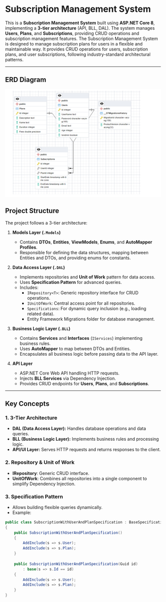 # Subscription Management System

This is a **Subscription Management System** built using **ASP.NET Core 8**, implementing a **3-tier architecture** (API, BLL, DAL). The system manages **Users**, **Plans**, and **Subscriptions**, providing CRUD operations and subscription management features.
The Subscription Management System is designed to manage subscription plans for users in a flexible and maintainable way. It provides CRUD operations for users, subscription plans, and user subscriptions, following industry-standard architectural patterns.

---
## **ERD Diagram**
![Alt text](images/ERD-RJP.png)
## **Project Structure**

The project follows a 3-tier architecture:

1. **Models Layer (`.Models`)**
    - Contains **DTOs**, **Entities**, **ViewModels**, **Enums**, and **AutoMapper Profiles**.
    - Responsible for defining the data structures, mapping between Entities and DTOs, and providing enums for constants.

2. **Data Access Layer (`.DAL`)**
    - Implements repositories and **Unit of Work** pattern for data access.
    - Uses **Specification Pattern** for advanced queries.
    - Includes:
        - `IRepository<T>`: Generic repository interface for CRUD operations.
        - `IUnitOfWork`: Central access point for all repositories.
        - `Specifications`: For dynamic query inclusion (e.g., loading related data).
        - Entity Framework Migrations folder for database management.

3. **Business Logic Layer (`.BLL`)**
    - Contains **Services** and **Interfaces** (`IServices`) implementing business rules.
    - Uses **AutoMapper** to map between DTOs and Entities.
    - Encapsulates all business logic before passing data to the API layer.

4. **API Layer**
    - ASP.NET Core Web API handling HTTP requests.
    - Injects **BLL Services** via Dependency Injection.
    - Provides CRUD endpoints for **Users**, **Plans**, and **Subscriptions**.

---

## **Key Concepts**

### **1. 3-Tier Architecture**
- **DAL (Data Access Layer):** Handles database operations and data queries.
- **BLL (Business Logic Layer):** Implements business rules and processing logic.
- **API/UI Layer:** Serves HTTP requests and returns responses to the client.

### **2. Repository & Unit of Work**
- **IRepository<T>**: Generic CRUD interface.
- **UnitOfWork**: Combines all repositories into a single component to simplify Dependency Injection.

### **3. Specification Pattern**
- Allows building flexible queries dynamically.
- Example:
```csharp
public class SubscriptionWithUserAndPlanSpecification : BaseSpecification<Subscription>
{
    public SubscriptionWithUserAndPlanSpecification()
    {
        AddInclude(s => s.User);
        AddInclude(s => s.Plan);
    }

    public SubscriptionWithUserAndPlanSpecification(Guid id)
        : base(s => s.Id == id)
    {
        AddInclude(s => s.User);
        AddInclude(s => s.Plan);
    }
}
